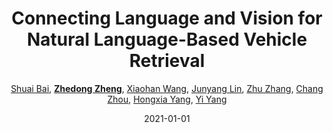 ---
title: "Connecting Language and Vision for Natural Language-Based Vehicle Retrieval"
collection: publications
permalink: /publication/Connecti2021
date: 2021-01-01
doi: 
venue: 'CVPR Workshop of AI City Challenge on Natural Language-Based Vehicle Retrieval (the 1st Place of Track 5)'
paperurl: 'https://zdzheng.xyz/files/CVPRW2021_NLP_AICity.pdf'
code: 'https://github.com/ShuaiBai623/AIC2021-T5-CLV'
author: '<a href=&quot;https://zdzheng.xyz/authors/Shuai-Bai&quot;>Shuai Bai</a>, <a href=&quot;https://zdzheng.xyz/authors/Zhedong-Zheng&quot;><strong>Zhedong Zheng</strong></a>, <a href=&quot;https://zdzheng.xyz/authors/Xiaohan-Wang&quot;>Xiaohan Wang</a>, <a href=&quot;https://zdzheng.xyz/authors/Junyang-Lin&quot;>Junyang Lin</a>, <a href=&quot;https://zdzheng.xyz/authors/Zhu-Zhang&quot;>Zhu Zhang</a>, <a href=&quot;https://zdzheng.xyz/authors/Chang-Zhou&quot;>Chang Zhou</a>, <a href=&quot;https://zdzheng.xyz/authors/Hongxia-Yang&quot;>Hongxia Yang</a>, <a href=&quot;https://zdzheng.xyz/authors/Yi-Yang&quot;>Yi Yang</a>'
citation: ' Shuai Bai,  Zhedong Zheng,  Xiaohan Wang,  Junyang Lin,  Zhu Zhang,  Chang Zhou,  Hongxia Yang,  Yi Yang, &quot;Connecting Language and Vision for Natural Language-Based Vehicle Retrieval.&quot; CVPR Workshop of AI City Challenge on Natural Language-Based Vehicle Retrieval (the 1st Place of Track 5), 2021.'
pub_year: '2021'
bib: >
    @inproceedings{zheng2021connecting,  
    author = "Bai, Shuai and Zheng, Zhedong and Wang, Xiaohan and Lin, Junyang and Zhang, Zhu and Zhou, Chang and Yang, Hongxia and Yang, Yi",  
    title = "Connecting Language and Vision for Natural Language-Based Vehicle Retrieval",  
    booktitle = "CVPR Workshop of AI City Challenge on Natural Language-Based Vehicle Retrieval (the 1st Place of Track 5)",  
    code = "https://github.com/ShuaiBai623/AIC2021-T5-CLV",  
    url = "https://zdzheng.xyz/files/CVPRW2021\_NLP\_AICity.pdf",  
    year = "2021"
    }

---